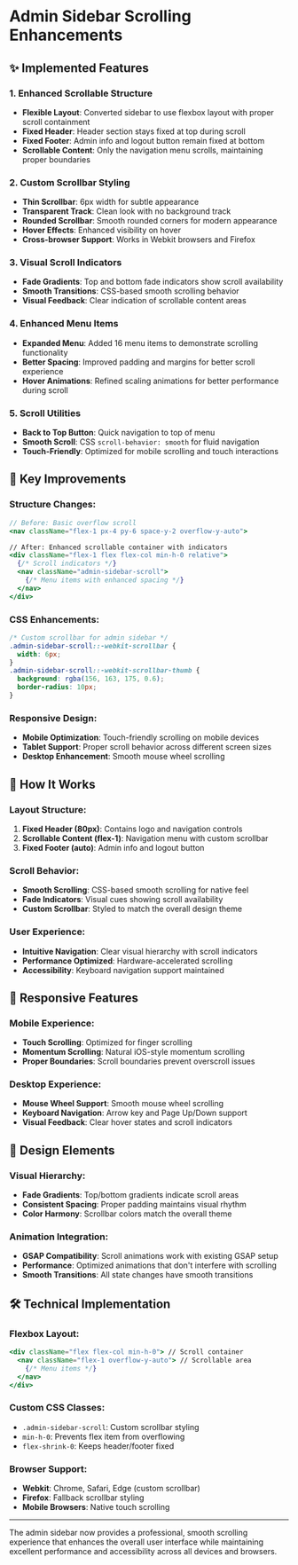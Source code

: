 # Admin Sidebar Scrolling Enhancements

## ✨ **Implemented Features**

### 1. **Enhanced Scrollable Structure**
- **Flexible Layout**: Converted sidebar to use flexbox layout with proper scroll containment
- **Fixed Header**: Header section stays fixed at top during scroll
- **Fixed Footer**: Admin info and logout button remain fixed at bottom
- **Scrollable Content**: Only the navigation menu scrolls, maintaining proper boundaries

### 2. **Custom Scrollbar Styling**
- **Thin Scrollbar**: 6px width for subtle appearance
- **Transparent Track**: Clean look with no background track
- **Rounded Scrollbar**: Smooth rounded corners for modern appearance
- **Hover Effects**: Enhanced visibility on hover
- **Cross-browser Support**: Works in Webkit browsers and Firefox

### 3. **Visual Scroll Indicators**
- **Fade Gradients**: Top and bottom fade indicators show scroll availability
- **Smooth Transitions**: CSS-based smooth scrolling behavior
- **Visual Feedback**: Clear indication of scrollable content areas

### 4. **Enhanced Menu Items**
- **Expanded Menu**: Added 16 menu items to demonstrate scrolling functionality
- **Better Spacing**: Improved padding and margins for better scroll experience
- **Hover Animations**: Refined scaling animations for better performance during scroll

### 5. **Scroll Utilities**
- **Back to Top Button**: Quick navigation to top of menu
- **Smooth Scroll**: CSS `scroll-behavior: smooth` for fluid navigation
- **Touch-Friendly**: Optimized for mobile scrolling and touch interactions

## 🎯 **Key Improvements**

### **Structure Changes:**
```jsx
// Before: Basic overflow scroll
<nav className="flex-1 px-4 py-6 space-y-2 overflow-y-auto">

// After: Enhanced scrollable container with indicators
<div className="flex-1 flex flex-col min-h-0 relative">
  {/* Scroll indicators */}
  <nav className="admin-sidebar-scroll">
    {/* Menu items with enhanced spacing */}
  </nav>
</div>
```

### **CSS Enhancements:**
```css
/* Custom scrollbar for admin sidebar */
.admin-sidebar-scroll::-webkit-scrollbar {
  width: 6px;
}
.admin-sidebar-scroll::-webkit-scrollbar-thumb {
  background: rgba(156, 163, 175, 0.6);
  border-radius: 10px;
}
```

### **Responsive Design:**
- **Mobile Optimization**: Touch-friendly scrolling on mobile devices
- **Tablet Support**: Proper scroll behavior across different screen sizes
- **Desktop Enhancement**: Smooth mouse wheel scrolling

## 🚀 **How It Works**

### **Layout Structure:**
1. **Fixed Header (80px)**: Contains logo and navigation controls
2. **Scrollable Content (flex-1)**: Navigation menu with custom scrollbar
3. **Fixed Footer (auto)**: Admin info and logout button

### **Scroll Behavior:**
- **Smooth Scrolling**: CSS-based smooth scrolling for native feel
- **Fade Indicators**: Visual cues showing scroll availability
- **Custom Scrollbar**: Styled to match the overall design theme

### **User Experience:**
- **Intuitive Navigation**: Clear visual hierarchy with scroll indicators
- **Performance Optimized**: Hardware-accelerated scrolling
- **Accessibility**: Keyboard navigation support maintained

## 📱 **Responsive Features**

### **Mobile Experience:**
- **Touch Scrolling**: Optimized for finger scrolling
- **Momentum Scrolling**: Natural iOS-style momentum scrolling
- **Proper Boundaries**: Scroll boundaries prevent overscroll issues

### **Desktop Experience:**
- **Mouse Wheel Support**: Smooth mouse wheel scrolling
- **Keyboard Navigation**: Arrow key and Page Up/Down support
- **Visual Feedback**: Clear hover states and scroll indicators

## 🎨 **Design Elements**

### **Visual Hierarchy:**
- **Fade Gradients**: Top/bottom gradients indicate scroll areas
- **Consistent Spacing**: Proper padding maintains visual rhythm
- **Color Harmony**: Scrollbar colors match the overall theme

### **Animation Integration:**
- **GSAP Compatibility**: Scroll animations work with existing GSAP setup
- **Performance**: Optimized animations that don't interfere with scrolling
- **Smooth Transitions**: All state changes have smooth transitions

## 🛠️ **Technical Implementation**

### **Flexbox Layout:**
```jsx
<div className="flex flex-col min-h-0"> // Scroll container
  <nav className="flex-1 overflow-y-auto"> // Scrollable area
    {/* Menu items */}
  </nav>
</div>
```

### **Custom CSS Classes:**
- `.admin-sidebar-scroll`: Custom scrollbar styling
- `min-h-0`: Prevents flex item from overflowing
- `flex-shrink-0`: Keeps header/footer fixed

### **Browser Support:**
- **Webkit**: Chrome, Safari, Edge (custom scrollbar)
- **Firefox**: Fallback scrollbar styling
- **Mobile Browsers**: Native touch scrolling

---

The admin sidebar now provides a professional, smooth scrolling experience that enhances the overall user interface while maintaining excellent performance and accessibility across all devices and browsers.